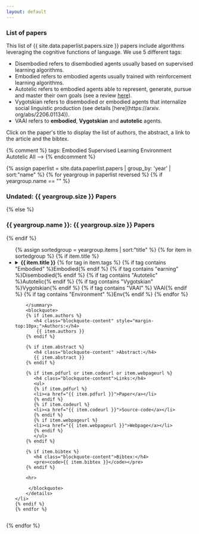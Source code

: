 ```yaml
---
layout: default
---
```



<h3 class="page-title"> List of papers</h3>

This list of {{ site.data.paperlist.papers.size }} papers include algorithms leveraging the cognitive functions of language. 
We use 5 different tags:
* <span class="badge supervised">Disembodied</span> refers to disembodied agents usually based on supervised learning algorithms.
* <span class="badge embodied">Embodied</span> refers to embodied agents usually trained with reinforcement learning algorithms.
* <span class="badge autotelic">Autotelic</span> refers to embodied agents able to represent, generate, pursue and master their own goals (see a review [here](https://arxiv.org/abs/2012.09830)). 
* <span class="badge vygotskian">Vygotskian</span> refers to disembodied or embodied agents that internalize social linguistic production (see details [here](https://arxiv.
  org/abs/2206.01134)).
* <span class="badge vaai">VAAI</span> refers to **embodied**, **Vygotskian** and **autotelic** agents.

Click on the paper's title to display the list of authors, the abstract, a link to the article and the bibtex. 

{% comment %} tags:
<span class="badge embodied">Embodied</span>
<span class="badge supervised">Supervised Learning</span>
<span class="badge env">Environment</span>
<span class="badge autotelic">Autotelic</span>
<span class="badge all">All</span> ––>
{% endcomment %}

{% assign paperlist = site.data.paperlist.papers | group_by: 'year' | sort:"name"  %}
{% for yeargroup in paperlist reversed %}
{% if yeargroup.name == "" %}
   <h3 class="page-title">Undated: {{ yeargroup.size }} Papers</h3>
{% else %}
   <h3 class="page-title" >{{ yeargroup.name }}: {{ yeargroup.size }} Papers</h3>
{% endif %}
<ul>
	{% assign sortedgroup = yeargroup.items | sort:"title"  %}
	{% for item in sortedgroup %}
	{% if item.title %}
	<li>
		<details><summary><b class="paper-title">{{ item.title }}</b>
		{% for tag in item.tags %}
			{% if tag contains "Embodied" %}<span class="badge embodied">Embodied</span>{% endif %}
			{% if tag contains "earning" %}<span class="badge supervised">Disembodied</span>{% endif %}
			{% if tag contains "Autotelic" %}<span class="badge autotelic">Autotelic</span>{% endif %}
			{% if tag contains "Vygotskian" %}<span class="badge vygotskian">Vygotskian</span>{% endif %}
			{% if tag contains "VAAI" %} <span class="badge vaai">VAAI</span>{% endif %}
			{% if tag contains "Environment" %}<span class="badge env">Env</span>{% endif %}
		{% endfor %}
		
		</summary>
		<blockquote>
		{% if item.authors %}
		   <h4 class="blockquote-content" style="margin-top:10px;">Authors:</h4>
			{{ item.authors }}
		{% endif %}

		{% if item.abstract %}
		   <h4 class="blockquote-content" >Abstract:</h4>
		   {{ item.abstract }}
		{% endif %}

		{% if item.pdfurl or item.codeurl or item.webpageurl %}
		   <h4 class="blockquote-content">Links:</h4>
		   <ul>
		   {% if item.pdfurl %}
		   <li><a href="{{ item.pdfurl }}">Paper</a></li>
		   {% endif %}
		   {% if item.codeurl %}
		   <li><a href="{{ item.codeurl }}">Source-code</a></li>
		   {% endif %}
		   {% if item.webpageurl %}
		   <li><a href="{{ item.webpageurl }}">Webpage</a></li>
		   {% endif %}
		   </ul>
		{% endif %}

		{% if item.bibtex %}	 
		   <h4 class="blockquote-content">Bibtex:</h4>
		   <pre><code>{{ item.bibtex }}</code></pre>
		{% endif %}

		<hr>
		
		 </blockquote>
		</details>
	</li>
	{% endif %}
	{% endfor %}
</ul>
{% endfor %}

